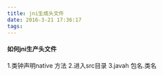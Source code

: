 ```yaml
---
title: jni生成头文件
date: 2016-3-21 17:36:17
tags:
---
```

#### 如何jni生产头文件
1.类钟声明native 方法
2.进入src目录
3.javah 包名.类名